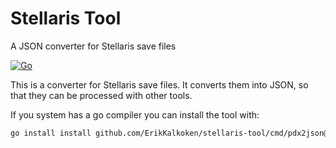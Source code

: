 # Stellaris Tool

A JSON converter for Stellaris save files

[![Go](https://github.com/ErikKalkoken/stellaris-tool/actions/workflows/go.yml/badge.svg)](https://github.com/ErikKalkoken/stellaris-tool/actions/workflows/go.yml)

This is a converter for Stellaris save files. It converts them into JSON, so that they can be processed with other tools.

If you system has a go compiler you can install the tool with:

```sh
go install install github.com/ErikKalkoken/stellaris-tool/cmd/pdx2json@latest
```
